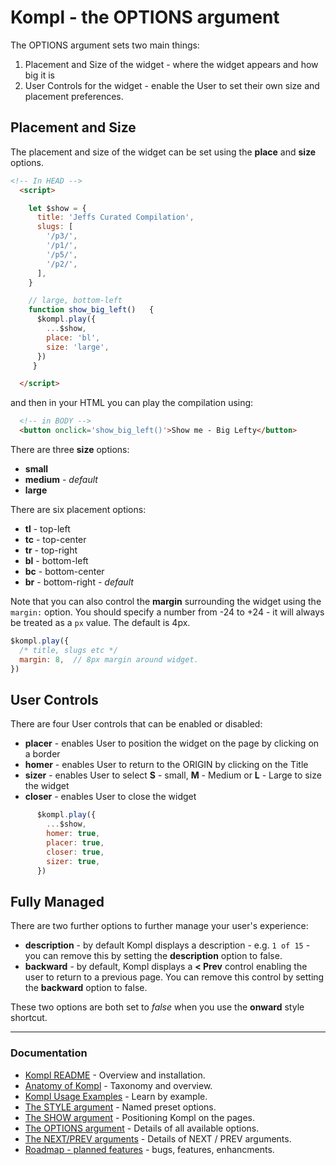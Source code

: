# Kompl - the OPTIONS argument

The OPTIONS argument sets two main things:

1. Placement and Size of the widget - where the widget appears and how big it is
2. User Controls for the widget - enable the User to set their own size and placement preferences.

## Placement and Size

The placement and size of the widget can be set using the **place** and **size** options.

```html
<!-- In HEAD -->
  <script>

    let $show = {
      title: 'Jeffs Curated Compilation',
      slugs: [
        '/p3/',
        '/p1/',
        '/p5/',
        '/p2/',
      ],
    }

    // large, bottom-left
    function show_big_left()   {
      $kompl.play({
        ...$show,
        place: 'bl',
        size: 'large',
      })
     }

  </script>
```

and then in your HTML you can play the compilation using:

```html
  <!-- in BODY -->
  <button onclick='show_big_left()'>Show me - Big Lefty</button>
```

There are three **size** options:
* **small**
* **medium** - *default*
* **large**

There are six placement options:
* **tl** - top-left
* **tc** - top-center
* **tr** - top-right
* **bl** - bottom-left
* **bc** - bottom-center
* **br** - bottom-right - *default*


Note that you can also control the **margin** surrounding the widget using the `margin:` option. You should specify a number from -24 to +24 - it will always be treated as a `px` value. The default is 4px.
```javascript
$kompl.play({
  /* title, slugs etc */
  margin: 8,  // 8px margin around widget.
})
```

## User Controls

There are four User controls that can be enabled or disabled:
* **placer** - enables User to position the widget on the page by clicking on a border
* **homer** - enables User to return to the ORIGIN by clicking on the Title
* **sizer** - enables User to select **S** - small, **M** - Medium or **L** - Large to size the widget
* **closer** - enables User to close the widget

```javascript
      $kompl.play({
        ...$show,
        homer: true,
        placer: true,
        closer: true,
        sizer: true,
      })
```

## Fully Managed

There are two further options to further manage your user's experience:
* **description** - by default Kompl displays a description - e.g. `1 of 15` - you can remove this by setting the **description** option to false.
* **backward** - by default, Kompl displays a **< Prev** control enabling the user to return to a previous page. You can remove this control by setting the **backward** option to false.

These two options are both set to *false* when you use the **onward** style shortcut.


---

### Documentation

* [Kompl README](../README.md) - Overview and installation.
* [Anatomy of Kompl](widget-anatomy.md) - Taxonomy and overview.
* [Kompl Usage Examples](example-usage.md) - Learn by example.
* [The STYLE argument](example-style.md) - Named preset options.
* [The SHOW argument](example-show.md) - Positioning Kompl on the pages.
* [The OPTIONS argument](example-options.md) - Details of all available options.
* [The NEXT/PREV arguments](example-label.md) - Details of NEXT / PREV arguments.
* [Roadmap - planned features](widget-roadmap.md) - bugs, features, enhancments.
